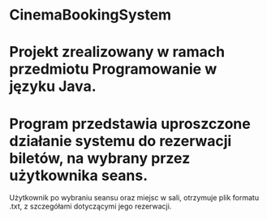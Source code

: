 # CinemaBookingSystem
# Projekt zrealizowany w ramach przedmiotu Programowanie w języku Java. 
# Program przedstawia uproszczone działanie systemu do rezerwacji biletów, na wybrany przez użytkownika seans.
 Użytkownik po wybraniu seansu oraz miejsc w sali, otrzymuje plik formatu .txt, z szczegółami dotyczącymi jego rezerwacji.
